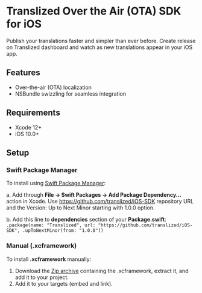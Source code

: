 # Translized Over the Air (OTA) SDK for iOS

Publish your translations faster and simpler than ever before.
Create release on Translized dashboard and watch as new translations appear in your iOS app.

## Features
- Over-the-air (OTA) localization
- NSBundle swizzling for seamless integration

## Requirements
- Xcode 12+
- iOS 10.0+

## Setup
### Swift Package Manager
To install using [Swift Package Manager](https://www.swift.org/package-manager/):

a. Add through **File -> Swift Packages -> Add Package Dependency...** action in Xcode. Use https://github.com/translized/iOS-SDK repository URL and the Version: Up to Next Minor starting with 1.0.0 option.

b. Add this line to **dependencies** section of your **Package.swift**:
`.package(name: "Translized", url: "https://github.com/translized/iOS-SDK", .upToNextMinor(from: "1.0.0"))`

### Manual (.xcframework)
To install **.xcframework** manually:
1. Download the [Zip archive](https://github.com/translized/iOS-SDK/archive/refs/tags/1.0.0.zip) containing the .xcframework, extract it, and add it to your project.
2. Add it to your targets (embed and link).